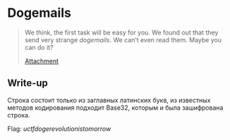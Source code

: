 # Dogemails

> We think, the first task will be easy for you. We found out that they send very strange _dogemails_. We can’t even read them. Maybe you can do it?
>
> [Attachment](https://github.com/upmlctf/2017/blob/master/dogemails/email.log)

## Write-up

Строка состоит только из заглавных латинских букв, из известных методов кодирования подходит Base32, которым и была зашифрована строка.

Flag: *uctfdogerevolutionistomorrow*
